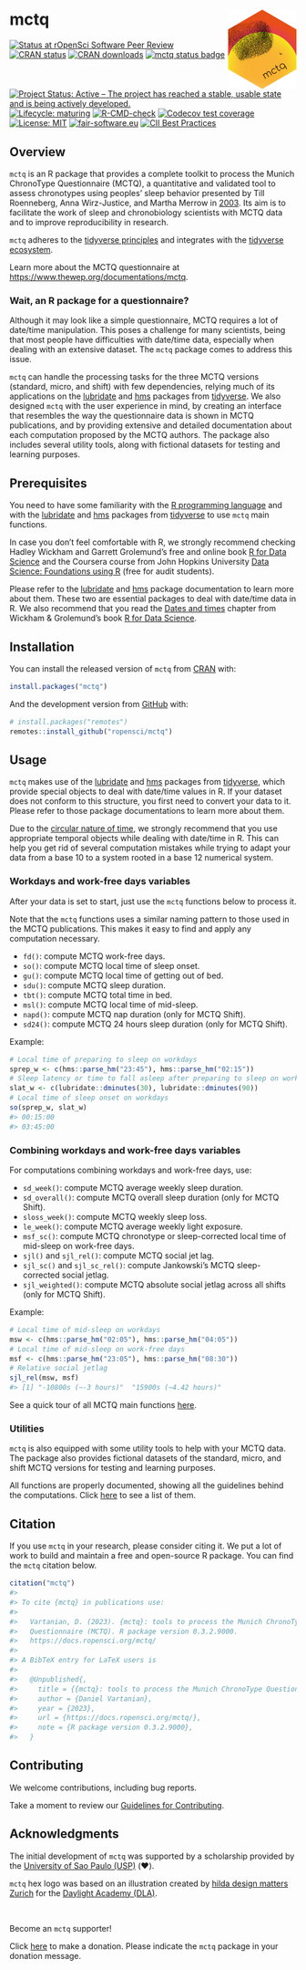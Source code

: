 
<!-- README.md is generated from README.Rmd. Please edit that file -->

# mctq <a href = "https://docs.ropensci.org/mctq/"><img src = "man/figures/logo.png" align="right" height="139" /></a>

<!-- badges: start -->

[![Status at rOpenSci Software Peer
Review](https://badges.ropensci.org/434_status.svg)](https://github.com/ropensci/software-review/issues/434)
[![CRAN
status](https://www.r-pkg.org/badges/version/mctq)](https://cran.r-project.org/package=mctq)
[![CRAN
downloads](https://cranlogs.r-pkg.org/badges/grand-total/mctq)](https://cran.r-project.org/package=mctq)
[![mctq status
badge](https://ropensci.r-universe.dev/badges/mctq)](https://ropensci.r-universe.dev)
[![Project Status: Active – The project has reached a stable, usable
state and is being actively
developed.](https://www.repostatus.org/badges/latest/active.svg)](https://www.repostatus.org/#active)
[![Lifecycle:
maturing](https://img.shields.io/badge/lifecycle-maturing-blue.svg)](https://lifecycle.r-lib.org/articles/stages.html#maturing)
[![R-CMD-check](https://github.com/ropensci/mctq/workflows/R-CMD-check/badge.svg)](https://github.com/ropensci/mctq/actions)
[![Codecov test
coverage](https://codecov.io/gh/ropensci/mctq/branch/main/graph/badge.svg)](https://app.codecov.io/gh/ropensci/mctq?branch=main)
[![License:
MIT](https://img.shields.io/badge/license-MIT-green)](https://choosealicense.com/licenses/mit/)
[![fair-software.eu](https://img.shields.io/badge/fair--software.eu-%E2%97%8F%20%20%E2%97%8F%20%20%E2%97%8F%20%20%E2%97%8F%20%20%E2%97%8F-green)](https://fair-software.eu)
[![CII Best
Practices](https://bestpractices.coreinfrastructure.org/projects/6244/badge)](https://bestpractices.coreinfrastructure.org/projects/6244)
<!-- badges: end -->

## Overview

`mctq` is an R package that provides a complete toolkit to process the
Munich ChronoType Questionnaire (MCTQ), a quantitative and validated
tool to assess chronotypes using peoples’ sleep behavior presented by
Till Roenneberg, Anna Wirz-Justice, and Martha Merrow in
[2003](https://doi.org/10.1177/0748730402239679). Its aim is to
facilitate the work of sleep and chronobiology scientists with MCTQ data
and to improve reproducibility in research.

`mctq` adheres to the [tidyverse
principles](https://tidyverse.tidyverse.org/articles/manifesto.html) and
integrates with the [tidyverse ecosystem](https://www.tidyverse.org/).

Learn more about the MCTQ questionnaire at
<https://www.thewep.org/documentations/mctq>.

### Wait, an R package for a questionnaire?

Although it may look like a simple questionnaire, MCTQ requires a lot of
date/time manipulation. This poses a challenge for many scientists,
being that most people have difficulties with date/time data, especially
when dealing with an extensive dataset. The `mctq` package comes to
address this issue.

`mctq` can handle the processing tasks for the three MCTQ versions
(standard, micro, and shift) with few dependencies, relying much of its
applications on the [lubridate](https://lubridate.tidyverse.org/) and
[hms](https://hms.tidyverse.org/) packages from
[tidyverse](https://www.tidyverse.org/). We also designed `mctq` with
the user experience in mind, by creating an interface that resembles the
way the questionnaire data is shown in MCTQ publications, and by
providing extensive and detailed documentation about each computation
proposed by the MCTQ authors. The package also includes several utility
tools, along with fictional datasets for testing and learning purposes.

## Prerequisites

You need to have some familiarity with the [R programming
language](https://www.r-project.org/) and with the
[lubridate](https://lubridate.tidyverse.org/) and
[hms](https://hms.tidyverse.org/) packages from
[tidyverse](https://www.tidyverse.org/) to use `mctq` main functions.

In case you don’t feel comfortable with R, we strongly recommend
checking Hadley Wickham and Garrett Grolemund’s free and online book [R
for Data Science](https://r4ds.had.co.nz/) and the Coursera course from
John Hopkins University [Data Science: Foundations using
R](https://www.coursera.org/specializations/data-science-foundations-r)
(free for audit students).

Please refer to the [lubridate](https://lubridate.tidyverse.org/) and
[hms](https://hms.tidyverse.org/) package documentation to learn more
about them. These two are essential packages to deal with date/time data
in R. We also recommend that you read the [Dates and
times](https://r4ds.had.co.nz/dates-and-times.html) chapter from Wickham
& Grolemund’s book [R for Data Science](https://r4ds.had.co.nz/).

## Installation

You can install the released version of `mctq` from
[CRAN](https://CRAN.R-project.org/package=mctq) with:

``` r
install.packages("mctq")
```

And the development version from [GitHub](https://github.com/) with:

``` r
# install.packages("remotes")
remotes::install_github("ropensci/mctq")
```

## Usage

`mctq` makes use of the [lubridate](https://lubridate.tidyverse.org/)
and [hms](https://hms.tidyverse.org/) packages from
[tidyverse](https://www.tidyverse.org/), which provide special objects
to deal with date/time values in R. If your dataset does not conform to
this structure, you first need to convert your data to it. Please refer
to those package documentations to learn more about them.

Due to the [circular nature of time](https://youtu.be/eelVqfm8vVc), we
strongly recommend that you use appropriate temporal objects while
dealing with date/time in R. This can help you get rid of several
computation mistakes while trying to adapt your data from a base 10 to a
system rooted in a base 12 numerical system.

### Workdays and work-free days variables

After your data is set to start, just use the `mctq` functions below to
process it.

Note that the `mctq` functions uses a similar naming pattern to those
used in the MCTQ publications. This makes it easy to find and apply any
computation necessary.

- `fd()`: compute MCTQ work-free days.
- `so()`: compute MCTQ local time of sleep onset.
- `gu()`: compute MCTQ local time of getting out of bed.
- `sdu()`: compute MCTQ sleep duration.
- `tbt()`: compute MCTQ total time in bed.
- `msl()`: compute MCTQ local time of mid-sleep.
- `napd()`: compute MCTQ nap duration (only for MCTQ Shift).
- `sd24()`: compute MCTQ 24 hours sleep duration (only for MCTQ Shift).

Example:

``` r
# Local time of preparing to sleep on workdays
sprep_w <- c(hms::parse_hm("23:45"), hms::parse_hm("02:15"))
# Sleep latency or time to fall asleep after preparing to sleep on workdays
slat_w <- c(lubridate::dminutes(30), lubridate::dminutes(90))
# Local time of sleep onset on workdays
so(sprep_w, slat_w)
#> 00:15:00
#> 03:45:00
```

### Combining workdays and work-free days variables

For computations combining workdays and work-free days, use:

- `sd_week()`: compute MCTQ average weekly sleep duration.
- `sd_overall()`: compute MCTQ overall sleep duration (only for MCTQ
  Shift).
- `sloss_week()`: compute MCTQ weekly sleep loss.
- `le_week()`: compute MCTQ average weekly light exposure.
- `msf_sc()`: compute MCTQ chronotype or sleep-corrected local time of
  mid-sleep on work-free days.
- `sjl()` and `sjl_rel()`: compute MCTQ social jet lag.
- `sjl_sc()` and `sjl_sc_rel()`: compute Jankowski’s MCTQ
  sleep-corrected social jetlag.
- `sjl_weighted()`: compute MCTQ absolute social jetlag across all
  shifts (only for MCTQ Shift).

Example:

``` r
# Local time of mid-sleep on workdays
msw <- c(hms::parse_hm("02:05"), hms::parse_hm("04:05"))
# Local time of mid-sleep on work-free days
msf <- c(hms::parse_hm("23:05"), hms::parse_hm("08:30"))
# Relative social jetlag
sjl_rel(msw, msf)
#> [1] "-10800s (~-3 hours)"  "15900s (~4.42 hours)"
```

See a quick tour of all MCTQ main functions
[here](https://docs.ropensci.org/mctq/articles/mctq.html).

### Utilities

`mctq` is also equipped with some utility tools to help with your MCTQ
data. The package also provides fictional datasets of the standard,
micro, and shift MCTQ versions for testing and learning purposes.

All functions are properly documented, showing all the guidelines behind
the computations. Click
[here](https://docs.ropensci.org/mctq/reference/index.html) to see a
list of them.

## Citation

If you use `mctq` in your research, please consider citing it. We put a
lot of work to build and maintain a free and open-source R package. You
can find the `mctq` citation below.

``` r
citation("mctq")
#> 
#> To cite {mctq} in publications use:
#> 
#>   Vartanian, D. (2023). {mctq}: tools to process the Munich ChronoType
#>   Questionnaire (MCTQ). R package version 0.3.2.9000.
#>   https://docs.ropensci.org/mctq/
#> 
#> A BibTeX entry for LaTeX users is
#> 
#>   @Unpublished{,
#>     title = {{mctq}: tools to process the Munich ChronoType Questionnaire (MCTQ)},
#>     author = {Daniel Vartanian},
#>     year = {2023},
#>     url = {https://docs.ropensci.org/mctq/},
#>     note = {R package version 0.3.2.9000},
#>   }
```

## Contributing

We welcome contributions, including bug reports.

Take a moment to review our [Guidelines for
Contributing](https://docs.ropensci.org/mctq/CONTRIBUTING.html).

## Acknowledgments

The initial development of `mctq` was supported by a scholarship
provided by the [University of Sao Paulo (USP)](http://usp.br/) (❤️).

`mctq` hex logo was based on an illustration created by [hilda design
matters Zurich](https://hilda.ch/) for the [Daylight Academy
(DLA)](https://daylight.academy/).

<br>

Become an `mctq` supporter!

Click [here](https://github.com/sponsors/danielvartan) to make a
donation. Please indicate the `mctq` package in your donation message.
